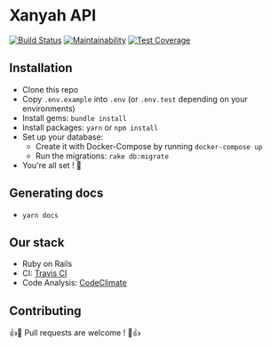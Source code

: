 # Xanyah API

[![Build Status](https://travis-ci.org/xanyah/xanyah-api.svg?branch=master)](https://travis-ci.org/xanyah/xanyah-api) [![Maintainability](https://api.codeclimate.com/v1/badges/db3496ab5acbbb203590/maintainability)](https://codeclimate.com/github/xanyah/xanyah-api/maintainability) [![Test Coverage](https://api.codeclimate.com/v1/badges/db3496ab5acbbb203590/test_coverage)](https://codeclimate.com/github/xanyah/xanyah-api/test_coverage)

## Installation

- Clone this repo
- Copy `.env.example` into `.env` (or `.env.test` depending on your environments)
- Install gems: `bundle install`
- Install packages: `yarn` or `npm install`
- Set up your database:
  - Create it with Docker-Compose by running `docker-compose up`
  - Run the migrations: `rake db:migrate`
- You're all set ! :tada:

## Generating docs

- `yarn docs`

## Our stack

- Ruby on Rails
- CI: [Travis CI](https://travis-ci.org/xanyah/xanyah-api)
- Code Analysis: [CodeClimate](https://codeclimate.com/github/xanyah/xanyah-api)

## Contributing

:+1::tada: Pull requests are welcome ! :tada::+1:
